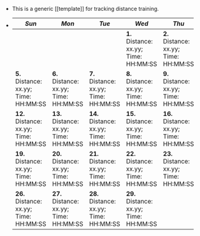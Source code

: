 - This is a generic [[template]] for tracking distance training.
- | *Sun* | *Mon* | *Tue* | *Wed* | *Thu* | *Fri* | *Sat* |
  |-------|-------|-------|-------|-------|-------|-------|
  |||| **1.** Distance: xx.yy; Time: HH:MM:SS  | **2.** Distance: xx.yy; Time: HH:MM:SS  | **3.** Distance: xx.yy; Time: HH:MM:SS  | **4.** Distance: xx.yy; Time: HH:MM:SS  |
  | **5.** Distance: xx.yy; Time: HH:MM:SS  | **6.** Distance: xx.yy; Time: HH:MM:SS  | **7.** Distance: xx.yy; Time: HH:MM:SS  | **8.** Distance: xx.yy; Time: HH:MM:SS  | **9.** Distance: xx.yy; Time: HH:MM:SS  | **10.** Distance: xx.yy; Time: HH:MM:SS  | **11.** Distance: xx.yy; Time: HH:MM:SS  |
  | **12.** Distance: xx.yy; Time: HH:MM:SS  | **13.** Distance: xx.yy; Time: HH:MM:SS  | **14.** Distance: xx.yy; Time: HH:MM:SS  | **15.** Distance: xx.yy; Time: HH:MM:SS  | **16.** Distance: xx.yy; Time: HH:MM:SS  | **17.** Distance: xx.yy; Time: HH:MM:SS  | **18.** Distance: xx.yy; Time: HH:MM:SS  | 
  |**19.** Distance: xx.yy; Time: HH:MM:SS  | **20.** Distance: xx.yy; Time: HH:MM:SS  | **21.** Distance: xx.yy; Time: HH:MM:SS  | **22.** Distance: xx.yy; Time: HH:MM:SS  | **23.** Distance: xx.yy; Time: HH:MM:SS  | **24.** Distance: xx.yy; Time: HH:MM:SS  | **25.** Distance: xx.yy; Time: HH:MM:SS  | 
  |**26.** Distance: xx.yy; Time: HH:MM:SS  | **27.** Distance: xx.yy; Time: HH:MM:SS  | **28.** Distance: xx.yy; Time: HH:MM:SS  | **29.** Distance: xx.yy; Time: HH:MM:SS  || **30.** Distance: xx.yy; Time: HH:MM:SS  | **31.** Distance: xx.yy; Time: HH:MM:SS  ||